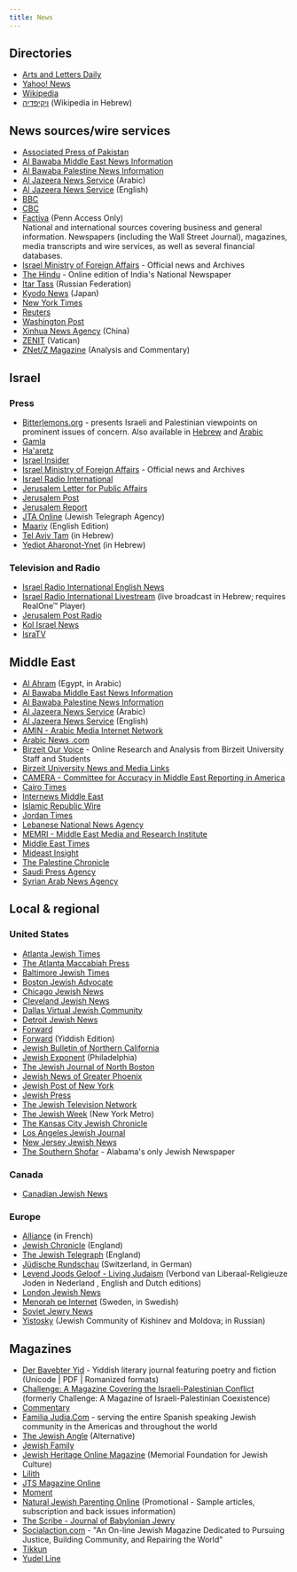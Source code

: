 ```yaml
---
title: News
---
```


## Directories

- [Arts and Letters Daily](http://www.aldaily.com/)
- [Yahoo! News](http://dailynews.yahoo.com/fc/)
- [Wikipedia](http://en.wikipedia.org/wiki/Main_Page)
- [ויקיפדיה](http://he.wikipedia.org/wiki/%D7%A2%D7%9E%D7%95%D7%93_%D7%A8%D7%90%D7%A9%D7%99) (Wikipedia in Hebrew)

## News sources/wire services

- [Associated Press of Pakistan](http://app.com.pk/)
- [Al Bawaba Middle East News Information](http://www.albawaba.com/news/index.php3?lang=e)
- [Al Bawaba Palestine News Information](http://www.albawaba.com/countries/index.ie.php3?country=palestine&lang=)
- [Al Jazeera News Service](http://www.aljazeera.net/) (Arabic)
- [Al Jazeera News Service](http://english.aljazeera.net/) (English)
- [BBC](http://news.bbc.co.uk/)
- [CBC](http://www.cbc.ca/)
- [Factiva](http://hdl.library.upenn.edu/1017/8436) (Penn Access Only)  
  National and international sources covering business and general information. Newspapers (including the Wall Street Journal), magazines, media transcripts and wire services, as well as several financial databases.
- [Israel Ministry of Foreign Affairs](http://www.israel-mfa.gov.il/mfa/home.asp) - Official news and Archives
- [The Hindu](http://www.hinduonnet.com/) - Online edition of India's National Newspaper
- [Itar Tass](http://www.itar-tass.com/eng/) (Russian Federation)
- [Kyodo News](http://home.kyodo.co.jp/) (Japan)
- [New York Times](http://www.nyt.com/)
- [Reuters](http://www.reuters.com/)
- [Washington Post](http://www.washingtonpost.com/)
- [Xinhua News Agency](http://www.xinhuanet.com/english/index.htm) (China)
- [ZENIT](http://www.zenit.org/english/) (Vatican)
- [ZNet/Z Magazine](http://www.zmag.org/ZNET.htm) (Analysis and Commentary)

## Israel

### Press

- [Bitterlemons.org](http://www.bitterlemons.org/) \- presents Israeli and Palestinian viewpoints on prominent issues of concern. Also available in [Hebrew](http://www.bitterlemons.org/hebrew/index.html) and [Arabic](http://www.bitterlemons.org/arabic/index.html)
- [Gamla](http://www.gamla.org.il/english/index1.htm)
- [Ha'aretz](http://www.haaretzdaily.com/)
- [Israel Insider](http://www.israelinsider.com/)
- [Israel Ministry of Foreign Affairs](http://www.israel-mfa.gov.il/mfa/home.asp) - Official news and Archives
- [Israel Radio International](http://www.israelradio.org/)
- [Jerusalem Letter for Public Affairs](http://www.jcpa.org/jlhits.htm)
- [Jerusalem Post](http://www.jpost.com/)
- [Jerusalem Report](http://www.jrep.com/)
- [JTA Online](http://www.jta.org/) (Jewish Telegraph Agency)
- [Maariv](http://www.maarivenglish.com/) (English Edition)
- [Tel Aviv Tam](http://www.tam.co.il/home.html) (in Hebrew)
- [Yediot Aharonot-Ynet](http://www.ynet.co.il/) (in Hebrew)

### Television and Radio

- [Israel Radio International English News](http://www.israelradio.org/english.html)
- [Israel Radio International Livestream](http://www.israelradio.org/livestream.htm) (live broadcast in Hebrew; requires RealOne™ Player)
- [Jerusalem Post Radio](http://www.jpostradio.com/)
- [Kol Israel News](http://www.kol-israel.com/)
- [IsraTV](http://www.isratv.com/index2.htm)

## Middle East

- [Al Ahram](http://www.ahram.org.eg/) (Egypt, in Arabic)
- [Al Bawaba Middle East News Information](http://www.albawaba.com/news/index.php3?lang=e)
- [Al Bawaba Palestine News Information](http://www.albawaba.com/countries/index.ie.php3?country=palestine&lang=)
- [Al Jazeera News Service](http://www.aljazeera.net/) (Arabic)
- [Al Jazeera News Service](http://english.aljazeera.net/) (English)
- [AMIN - Arabic Media Internet Network](http://www.amin.org/)
- [Arabic News .com](http://www.arabicnews.com/ansub/index.html)
- [Birzeit Our Voice](http://www.birzeit.edu/ourvoice/) - Online Research and Analysis from Birzeit University Staff and Students
- [Birzeit University News and Media Links](http://www.birzeit.edu/links/nnm.html)
- [CAMERA - Committee for Accuracy in Middle East Reporting in America](http://world.std.com/%7Ecamera/)
- [Cairo Times](http://www.cairotimes.com/)
- [Internews Middle East](http://www.internews.org/regions/mideast/mideast.htm)
- [Islamic Republic Wire](http://www.irna.com/en/)
- [Jordan Times](http://www.jordantimes.com/)
- [Lebanese National News Agency](http://www.nna-leb.gov.lb/)
- [MEMRI - Middle East Media and Research Institute](http://www.memri.org/)
- [Middle East Times](http://metimes.com/)
- [Mideast Insight](http://www.mideastinsight.org/)
- [The Palestine Chronicle](http://www.palestinechronicle.com/)
- [Saudi Press Agency](http://www.spa.gov.sa/)
- [Syrian Arab News Agency](http://www.sana.org/)

## Local & regional

### United States

- [Atlanta Jewish Times](http://www.atljewishtimes.com/)
- [The Atlanta Maccabiah Press](http://www.mindspring.com/%7Emaccabi/)
- [Baltimore Jewish Times](http://www.jewishtimes.com/)
- [Boston Jewish Advocate](http://www.neponset.com/jewish_advocate/index.htm)
- [Chicago Jewish News](http://www.chijewishnews.com/)
- [Cleveland Jewish News](http://www.clevelandjewishnews.com/)
- [Dallas Virtual Jewish Community](http://www.dvjc.org/)
- [Detroit Jewish News](http://www.detroitjewishnews.com/)
- [Forward](http://www.forward.com/)
- [Forward](http://www.forward.com/yiddish/) (Yiddish Edition)
- [Jewish Bulletin of Northern California](http://jewishsf.com/)
- [Jewish Exponent](http://www.jewishexponent.com/) (Philadelphia)
- [The Jewish Journal of North Boston](http://www.jewishjournal.org/)
- [Jewish News of Greater Phoenix](http://www.jewishaz.com/)
- [Jewish Post of New York](http://www.jewishpost.com/)
- [Jewish Press](http://www.thejewishpress.com/)
- [The Jewish Television Network](http://www.jewishtvnetwork.com/)
- [The Jewish Week](http://www.thejewishweek.com/) (New York Metro)
- [The Kansas City Jewish Chronicle](http://www.sunpublications.com/jchron/jchron.html)
- [Los Angeles Jewish Journal](http://www.jewishjournal.com/)
- [New Jersey Jewish News](http://www.njjewishnews.com/)
- [The Southern Shofar](http://www.bham.net/shofar/) - Alabama's only Jewish Newspaper

### Canada

- [Canadian Jewish News](http://www.cjnews.com/)

### Europe

- [Alliance](http://www.alliancefr.com/) (in French)
- [Jewish Chronicle](http://www.jchron.co.uk/) (England)
- [The Jewish Telegraph](http://www.jewishtelegraph.com/) (England)
- [Jüdische Rundschau](http://juedische.rundschau.ch/) (Switzerland, in German)
- [Levend Joods Geloof - Living Judaism](http://www.xs4all.nl/%7Eljg/ljgfra_e.html) (Verbond van Liberaal-Religieuze Joden in Nederland , English and Dutch editions)
- [London Jewish News](http://www.ljn.co.uk/ljn/)
- [Menorah pe Internet](http://www.menorah-sweden.com/) (Sweden, in Swedish)
- [Soviet Jewry News](http://www.fsumonitor.com/)
- [Yistosky](http://www.kishinev.org/istoky.html) (Jewish Community of Kishinev and Moldova; in Russian)

## Magazines

- [Der Bavebter Yid](http://www.cs.uky.edu/%7Eraphael/bavebter/) - Yiddish literary journal featuring poetry and fiction (Unicode | PDF | Romanized formats)
- [Challenge: A Magazine Covering the Israeli-Palestinian Conflict](http://www.hanitzotz.com/challenge/) (formerly Challenge: A Magazine of Israeli-Palestinian Coexistence)
- [Commentary](http://www.commentarymagazine.com/)
- [Familia Judia.Com](http://familiajudia.com/) - serving the entire Spanish speaking Jewish community in the Americas and throughout the world
- [The Jewish Angle](http://www.mindspring.com/%7Edbholzel/index.html) (Alternative)
- [Jewish Family](http://www.jewishfamily.com/)
- [Jewish Heritage Online Magazine](http://www.jhom.com/) (Memorial Foundation for Jewish Culture)
- [Lilith](http://www.lilith.org/)
- [JTS Magazine Online](http://www.jtsa.edu/pubs/jtsmag/)
- [Moment](http://www.momentmag.com/)
- [Natural Jewish Parenting Online](http://www.naturaljewishparenting.com/) (Promotional - Sample articles, subscription and back issues information)
- [The Scribe - Journal of Babylonian Jewry](http://www.dangoor.com/scribe.html)
- [Socialaction.com](http://www.socialaction.com/) - "An On-line Jewish Magazine Dedicated to Pursuing Justice, Building Community, and Repairing the World"
- [Tikkun](http://www.tikkun.org/)
- [Yudel Line](http://www.shmooze.com/yudel)

